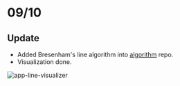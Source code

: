 # 09/10

## Update
- Added Bresenham's line algorithm into [algorithm](https://github.com/pllee4/algorithm/pull/6) repo.
- Visualization done.

![app-line-visualizer](https://user-images.githubusercontent.com/42335542/194744922-07e859a0-3996-4424-9e70-488e157415c5.gif)